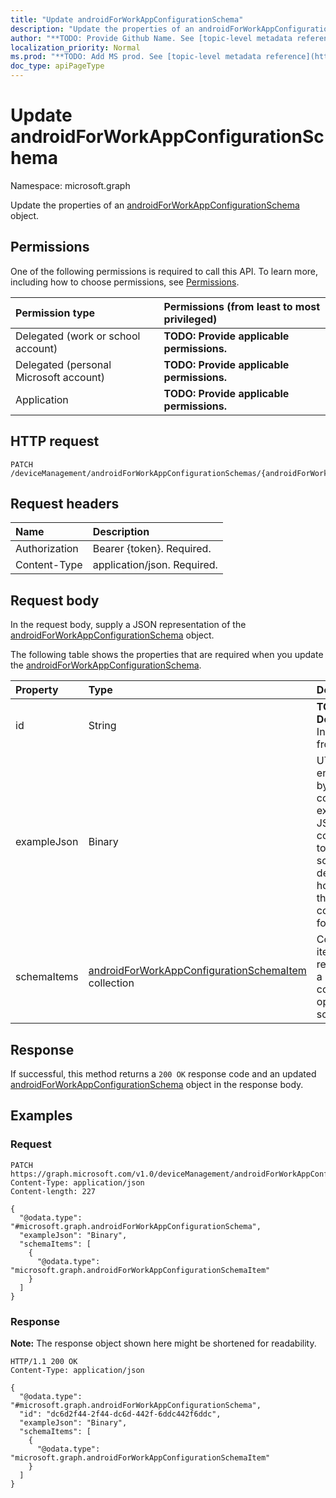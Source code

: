 ```yaml
---
title: "Update androidForWorkAppConfigurationSchema"
description: "Update the properties of an androidForWorkAppConfigurationSchema object."
author: "**TODO: Provide Github Name. See [topic-level metadata reference](https://msgo.azurewebsites.net/add/document/guidelines/metadata.html#topic-level-metadata)**"
localization_priority: Normal
ms.prod: "**TODO: Add MS prod. See [topic-level metadata reference](https://msgo.azurewebsites.net/add/document/guidelines/metadata.html#topic-level-metadata)**"
doc_type: apiPageType
---
```


# Update androidForWorkAppConfigurationSchema
Namespace: microsoft.graph



Update the properties of an [androidForWorkAppConfigurationSchema](../resources/androidforworkappconfigurationschema.md) object.

## Permissions
One of the following permissions is required to call this API. To learn more, including how to choose permissions, see [Permissions](/graph/permissions-reference).

|Permission type|Permissions (from least to most privileged)|
|:---|:---|
|Delegated (work or school account)|**TODO: Provide applicable permissions.**|
|Delegated (personal Microsoft account)|**TODO: Provide applicable permissions.**|
|Application|**TODO: Provide applicable permissions.**|

## HTTP request

<!-- {
  "blockType": "ignored"
}
-->
``` http
PATCH /deviceManagement/androidForWorkAppConfigurationSchemas/{androidForWorkAppConfigurationSchemaId}
```

## Request headers
|Name|Description|
|:---|:---|
|Authorization|Bearer {token}. Required.|
|Content-Type|application/json. Required.|

## Request body
In the request body, supply a JSON representation of the [androidForWorkAppConfigurationSchema](../resources/androidforworkappconfigurationschema.md) object.

The following table shows the properties that are required when you update the [androidForWorkAppConfigurationSchema](../resources/androidforworkappconfigurationschema.md).

|Property|Type|Description|
|:---|:---|:---|
|id|String|**TODO: Add Description** Inherited from [entity](../resources/entity.md)|
|exampleJson|Binary|UTF8 encoded byte array containing example JSON string conforming to this schema that demonstrates how to set the configuration for this app|
|schemaItems|[androidForWorkAppConfigurationSchemaItem](../resources/androidforworkappconfigurationschemaitem.md) collection|Collection of items each representing a named configuration option in the schema|



## Response

If successful, this method returns a `200 OK` response code and an updated [androidForWorkAppConfigurationSchema](../resources/androidforworkappconfigurationschema.md) object in the response body.

## Examples

### Request
<!-- {
  "blockType": "request",
  "name": "update_androidforworkappconfigurationschema"
}
-->
``` http
PATCH https://graph.microsoft.com/v1.0/deviceManagement/androidForWorkAppConfigurationSchemas/{androidForWorkAppConfigurationSchemaId}
Content-Type: application/json
Content-length: 227

{
  "@odata.type": "#microsoft.graph.androidForWorkAppConfigurationSchema",
  "exampleJson": "Binary",
  "schemaItems": [
    {
      "@odata.type": "microsoft.graph.androidForWorkAppConfigurationSchemaItem"
    }
  ]
}
```


### Response
**Note:** The response object shown here might be shortened for readability.
<!-- {
  "blockType": "response",
  "truncated": true
}
-->
``` http
HTTP/1.1 200 OK
Content-Type: application/json

{
  "@odata.type": "#microsoft.graph.androidForWorkAppConfigurationSchema",
  "id": "dc6d2f44-2f44-dc6d-442f-6ddc442f6ddc",
  "exampleJson": "Binary",
  "schemaItems": [
    {
      "@odata.type": "microsoft.graph.androidForWorkAppConfigurationSchemaItem"
    }
  ]
}
```

